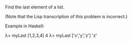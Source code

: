 Find the last element of a list.

(Note that the Lisp transcription of this problem is incorrect.)

Example in Haskell:

λ> myLast [1,2,3,4]
4
λ> myLast ['x','y','z']
'z'
